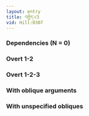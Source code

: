 ```yaml
---
layout: entry
title: འགྱེད་√3
vid: Hill:0307
---
```

### Dependencies (N = 0)


### Overt 1-2


### Overt 1-2-3


### With oblique arguments


### With unspecified obliques
